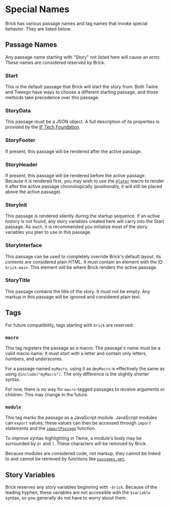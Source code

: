 # Special Names

Brick has various passage names and tag names that invoke special behavior.
They are listed below.

## Passage Names

Any passage name starting with "Story" not listed here will cause an error.
These names are considered reserved by Brick.

### Start

This is the default passage that Brick will start the story from.
Both Twine and Tweego have ways to choose a different starting passage,
and those methods take precedence over this passage.

### StoryData

This passage must be a JSON object.
A full description of its properties is provided by the [IF Tech Foundation].

[IF Tech Foundation]: https://github.com/iftechfoundation/twine-specs/blob/74b3d895651a29aa47d0ce9244eddf3ba4478058/twee-3-specification.md#storydata

### StoryFooter

If present, this passage will be rendered after the active passage.

### StoryHeader

If present, this passage will be rendered before the active passage.
Because it is rendered first, you may wish to use the [`@later`] macro
to render it after the active passage chronologically
(positionally, it will still be placed above the active passage).

[`@later`]: ./macros#later

### StoryInit

This passage is rendered silently during the startup sequence.
If an active history is not found, any story variables
created here will carry into the Start passage.
As such, it is recommended you initialize most of the
story variables you plan to use in this passage.

### StoryInterface

This passage can be used to completely override Brick's default layout.
Its contents are considered plain HTML.
It must contain an element with the ID `brick-main`.
This element will be where Brick renders the active passage.

### StoryTitle

This passage contains the title of the story.
It must not be empty.
Any markup in this passage will be ignored and considered plain text.

## Tags

For future compatibility, tags starting with `brick` are reserved.

### `macro`

This tag registers the passage as a macro.
The passage's name must be a valid macro name;
it must start with a letter and contain only letters, numbers, and underscores.

For a passage named `myMacro`, using it as `@myMacro`
is effectively the same as using `@include("myMacro")`.
The only difference is the slightly shorter syntax.

For now, there is no way for `macro`-tagged passages to receive arguments or children.
This may change in the future.

### `module`

This tag marks the passage as a JavaScript module.
JavaScript modules can `export` values;
these values can then be accessed through `import` statements and the [`importPassage`] function.

[`importPassage`]: ./api/misc#importpassage

To improve syntax highlighting in Twine, a module's body may be surrounded by `@(` and `)`.
These characters will be removed by Brick.

Because modules are considered code, not markup,
they cannot be linked to and cannot be retrieved by functions like
[`passages.get`](./api/passages.md#get).

## Story Variables

Brick reserves any story variables beginning with `-brick`.
Because of the leading hyphen, these variables are not accessible with the `$variable` syntax,
so you generally do not have to worry about them.

